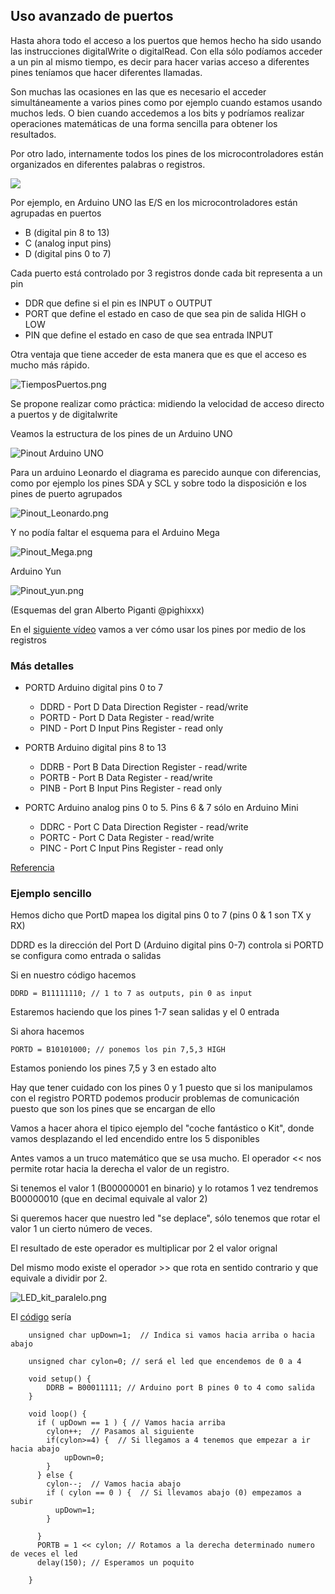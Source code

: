 ## Uso avanzado de puertos

Hasta ahora todo el acceso a los puertos que hemos hecho ha sido usando las instrucciones  digitalWrite o digitalRead. Con ella sólo podíamos acceder a un pin al mismo tiempo, es decir para hacer varias acceso a diferentes pines teníamos que hacer diferentes llamadas.

Son muchas las ocasiones en las que es necesario el acceder simultáneamente a varios pines como por ejemplo cuando estamos usando muchos leds. O bien cuando accedemos a los bits y podríamos realizar operaciones matemáticas de una forma sencilla para obtener los resultados.


Por otro lado, internamente todos los pines de los microcontroladores están organizados en diferentes palabras o registros.

![](./images/uno_pinout.png)

Por ejemplo, en  Arduino UNO las E/S en los microcontroladores están agrupadas en puertos
* B (digital pin 8 to 13)
* C (analog input pins)
* D (digital pins 0 to 7)

Cada puerto está controlado por 3 registros donde cada bit representa a un pin
* DDR  que define si el pin es INPUT o  OUTPUT
* PORT que define el estado en caso de que sea pin de salida HIGH o  LOW
* PIN  que define el estado en caso de que sea entrada INPUT

Otra ventaja que tiene acceder de esta manera que es que el acceso es mucho más rápido.

![TiemposPuertos.png](./images/TiemposPuertos.png)

Se propone realizar como práctica: midiendo la velocidad de acceso directo a puertos y de digitalwrite

Veamos la estructura de los pines de un Arduino UNO

![Pinout Arduino UNO](./images/Pinout_UNO.png)

Para un arduino Leonardo el diagrama es parecido aunque con diferencias, como por ejemplo los pines SDA y SCL y sobre todo la disposición e los pines de puerto agrupados

![Pinout_Leonardo.png](./images/Pinout_Leonardo.png)

Y no podía faltar el esquema para el Arduino Mega

![Pinout_Mega.png](./images/Pinout_Mega.png)

Arduino Yun

![Pinout_yun.png](./images/Pinout_yun.png)

(Esquemas del gran Alberto Piganti @pighixxx)

En el [siguiente vídeo](https://www.youtube.com/embed/xkSOt-tlCmM) vamos a ver cómo usar los pines por medio de los registros

### Más detalles


* PORTD  Arduino digital pins 0 to 7
  * DDRD  - Port D Data Direction Register - read/write
  * PORTD - Port D Data Register - read/write
  * PIND -  Port D Input Pins Register - read only


* PORTB  Arduino digital pins 8 to 13
  * DDRB -  Port B Data Direction Register - read/write
  * PORTB - Port B Data Register - read/write
  * PINB -  Port B Input Pins Register - read only

* PORTC  Arduino analog pins 0 to 5. Pins 6 & 7 sólo en Arduino Mini
  * DDRC - Port C Data Direction Register - read/write
  * PORTC - Port C Data Register - read/write
  * PINC - Port C Input Pins Register - read only

[Referencia](http://www.arduino.cc/en/Reference/PortManipulation)

### Ejemplo sencillo

Hemos dicho que PortD mapea los digital pins 0 to 7 (pins 0 & 1 son TX y RX)

DDRD es la dirección del Port D (Arduino digital pins 0-7) controla si PORTD se configura como entrada o salidas

Si en nuestro código hacemos

    DDRD = B11111110; // 1 to 7 as outputs, pin 0 as input

Estaremos haciendo que los pines 1-7 sean salidas y el 0 entrada

Si ahora hacemos

    PORTD = B10101000; // ponemos los pin 7,5,3 HIGH

Estamos poniendo los pines 7,5 y 3 en estado alto

Hay que tener cuidado con los pines 0 y 1 puesto que si los manipulamos con el registro PORTD podemos producir problemas de comunicación puesto que son los pines que se encargan de ello

Vamos a hacer ahora el tipico ejemplo del "coche fantástico o Kit", donde vamos desplazando el led encendido entre los 5 disponibles

Antes vamos a un truco matemático que se usa mucho. El operador << nos permite rotar hacia la derecha el valor de un registro.

Si tenemos el valor 1 (B00000001 en binario) y lo rotamos 1 vez tendremos B00000010 (que en decimal equivale al valor 2)

Si queremos hacer que nuestro led "se deplace", sólo tenemos que rotar el valor 1 un cierto número de veces.

El resultado de este operador es multiplicar por 2 el valor orignal

Del mismo modo existe el operador >> que rota en sentido contrario  y que equivale a dividir por 2.

![LED_kit_paralelo.png](./images/LED_kit_paralelo.png)

El [código](https://github.com/javacasm/ArduinoCompletoDE2018/blob/master/material/codigo/CylonInterrupcionesHardware.ino) sería

        unsigned char upDown=1;  // Indica si vamos hacia arriba o hacia abajo

        unsigned char cylon=0; // será el led que encendemos de 0 a 4

        void setup() {
            DDRB = B00011111; // Arduino port B pines 0 to 4 como salida
        }

        void loop() {
          if ( upDown == 1 ) { // Vamos hacia arriba
            cylon++;  // Pasamos al siguiente
            if(cylon>=4) {  // Si llegamos a 4 tenemos que empezar a ir hacia abajo
                upDown=0;
            }
          } else {
            cylon--;  // Vamos hacia abajo
            if ( cylon == 0 ) {  // Si llevamos abajo (0) empezamos a subir
              upDown=1;
            }

          }
          PORTB = 1 << cylon; // Rotamos a la derecha determinado numero de veces el led
          delay(150); // Esperamos un poquito

        }
